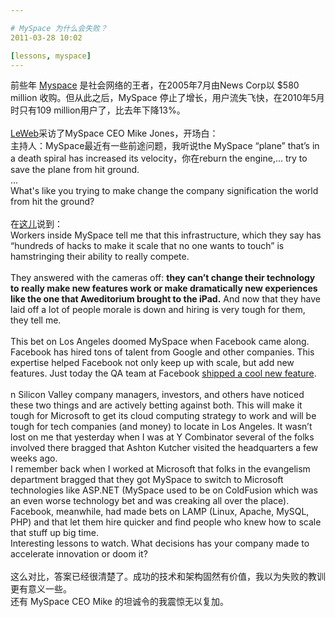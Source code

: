 ```yaml
---

# MySpace 为什么会失败？
2011-03-28 10:02

[lessons, myspace]
---
```



前些年 <a href="http://www.myspace.com">Myspace</a> 是社会网络的王者，在2005年7月由News Corp以 $580 million 收购。但从此之后，MySpace 停止了增长，用户流失飞快，在2010年5月时只有109 million用户了，比去年下降13%。<br />
<br />
<a href="http://www.ustream.tv/leweb">LeWeb</a>采访了MySpace CEO Mike Jones，开场白：<br />
主持人：MySpace最近有一些前途问题，我听说the MySpace “plane” that’s in a death spiral has increased its velocity，你在reburn the engine,... try to save the plane from hit ground. <br />
... <br />
What's like you trying to make change the company signification the world from hit the ground?<br />
<br />
在<a href="http://scobleizer.com/2011/03/24/myspaces-death-spiral-due-to-bets-on-los-angeles-and-microsoft/">这儿</a>说到：<br />
Workers inside MySpace tell me that this infrastructure, which they say has “hundreds of hacks to make it scale that no one wants to touch” is hamstringing their ability to really compete.<br />
<br />
They answered with the cameras off: <b>they can’t change their technology to really make new features work or make dramatically new experiences like the one that Aweditorium brought to the iPad.</b> And now that they have laid off a lot of people morale is down and hiring is very tough for them, they tell me.<br />
<br />
This bet on Los Angeles doomed MySpace when Facebook came along. Facebook has hired tons of talent from Google and other companies. This expertise helped Facebook not only keep up with scale, but add new features. Just today the QA team at Facebook <a href="http://www.techmeme.com/110324/p43#a110324p43">shipped a cool new feature</a>.<br />
<br />
n Silicon Valley company managers, investors, and others have noticed these two things and are actively betting against both. This will make it tough for Microsoft to get its cloud computing strategy to work and will be tough for tech companies (and money) to locate in Los Angeles. It wasn’t lost on me that yesterday when I was at Y Combinator several of the folks involved there bragged that Ashton Kutcher visited the headquarters a few weeks ago.<br />
I remember back when I worked at Microsoft that folks in the evangelism department bragged that they got MySpace to switch to Microsoft technologies like ASP.NET (MySpace used to be on ColdFusion which was an even worse technology bet and was creaking all over the place). Facebook, meanwhile, had made bets on LAMP (Linux, Apache, MySQL, PHP) and that let them hire quicker and find people who knew how to scale that stuff up big time.<br />
Interesting lessons to watch. What decisions has your company made to accelerate innovation or doom it?<br />
<br />
这么对比，答案已经很清楚了。成功的技术和架构固然有价值，我以为失败的教训更有意义一些。<br />
还有 MySpace CEO Mike 的坦诚令的我震惊无以复加。


